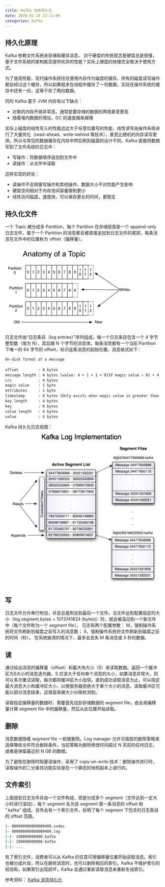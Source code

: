 ```yaml
---
title: Kafka 消息持久化
date: 2020-01-28 22:13:00
categories: Kafka
---
```

## 持久化原理
Kafka 依赖文件系统来存储和缓存消息。
对于硬盘的传统观念是硬盘总是很慢，基于文件系统的架构能否提供优异的性能？实际上硬盘的快慢完全取决于使用方式。

为了提高性能，现代操作系统往往使用内存作为磁盘的缓存，所有的磁盘读写操作都会经过这个缓存，所以如果程序在线程中缓存了一份数据，实际在操作系统的缓存中还有一份，这等于存了两份数据。

同时 Kafka 基于 JVM 内存有以下缺点：
* 对象的内存开销非常高，通常是要存储的数据的两倍甚至更高
* 随着堆内数据的增加，GC 的速度越来越慢

实际上磁盘的线性写入的性能远远大于任意位置写的性能，线性读写由操作系统进行了大量优化（read-ahead、write-behind 等技术），甚至比随机的内存读写更快。所以与常见的数据缓存在内存中然后刷到磁盘的设计不同，Kafka 直接将数据写到了文件系统的日志中：
* 写操作：将数据顺序追加到文件中
* 读操作：从文件中读取

这样实现的好处：
* 读操作不会阻塞写操作和其他操作，数据大小不对性能产生影响
* 硬盘空间相对于内存空间容量限制更小
* 线性访问磁盘，速度快，可以保存更长的时间，更稳定

## 持久化文件
一个 Topic 被分成多 Partition，每个 Partition 在存储层面是一个 append-only 日志文件，属于一个 Partition 的消息都会被直接追加到日志文件的尾部，每条消息在文件中的位置称为 offset（偏移量）。

![Kafka日志文件](/images/kafka/Kafka日志文件.webp)

日志文件由“日志条目（log entries）”序列组成，每一个日志条目包含一个 4 字节整型数（值为 N），其后跟 N 个字节的消息体。每条消息都有一个当前 Partition 下唯一的 64 字节的 offset，标识这条消息的起始位置。消息格式如下：
```bash
On-disk format of a message

offset         : 8 bytes 
message length : 4 bytes (value: 4 + 1 + 1 + 8(if magic value > 0) + 4 + K + 4 + V)
crc            : 4 bytes
magic value    : 1 byte
attributes     : 1 byte
timestamp      : 8 bytes (Only exists when magic value is greater than zero)
key length     : 4 bytes
key            : K bytes
value length   : 4 bytes
value          : V bytes
```

Kafka 持久化日志视图：
![Kafka持久化日志视图](/images/kafka/Kafka持久化日志视图.webp)

## 写
日志文件允许串行附加，并且总是附加到最后一个文件。当文件达到配置指定的大小（log.segment.bytes = 1073741824 (bytes)）时，就会被滚动到一个新文件中（每个文件称为一个 segment file）。
日志有两个配置参数：
M，强制操作系统将文件刷新到磁盘之前写入的消息数；
S，强制操作系统将文件刷新到磁盘之前的时间（秒）。
在系统崩溃的情况下，最多会丢失 M 条消息或 S 秒的数据。

## 读
通过给出消息的偏移量（offset）和最大块大小（S）来读取数据。返回一个缓冲区为S大小的消息迭代器，S 应该大于任何单个消息的大小，如果消息异常大，则可以多次重试读取，每次都将缓冲区大小加倍，直到成功读取消息为止。可以指定最大消息大小和缓冲区大小，以使服务器拒绝大于某个大小的消息。读取缓冲区可能以部分消息结束，这很容易被大小分隔检测到。

读取指定偏移量的数据时，需要首先找到存储数据的 segment file，由全局偏移量计算 segment file 中的偏移量，然后从此位置开始读取。

## 删除
消息数据随着 segment file 一起被删除。Log manager 允许可插拔的删除策略来选择哪些文件符合删除条件。当前策略为删除修改时间超过 N 天前的任何日志，或者是保留最近的 N GB 的数据。

为了避免在删除时阻塞读操作，采用了 copy-on-write 技术：删除操作进行时，读取操作的二分查找功能实际是在一个静态的快照副本上进行的。

## 文件索引
上面提到日志文件非由一个文件构成，而是分成多个 segment（文件达到一定大小时进行滚动），每个 segment 名为该 segment 第一条消息的 offset 和 ".kafka" 组成。另外会有一个索引文件，标明了每个 segment 下包含的日志条目的 offset 范围。

```bash
|- 000000000000000400.index
|- 000000000000000400.log
|-|- 100000000000.kafka
|-|- 200000000000.kafka
|-|- ...
```
有了索引文件，消费者可以从 Kafka 的任意可用偏移量位置开始读取消息。索引也被分成片段，所以在删除消息时，也可以删除相应的索引。Kafka 不维护索引的校验和，如果索引出现损坏，Kafka 会通过重新读取消息来重新生成索引。


参考资料：
[Kafka 消息持久化](https://www.jianshu.com/p/8a4154780204)
